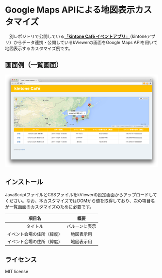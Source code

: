 # Google Maps APIによる地図表示カスタマイズ

　別レポジトリで公開している[「**kintone Café イベントアプリ**」](https://github.com/yamaryu0508/kintone-JS/tree/master/doorkeeper)（kintoneアプリ）からデータ連携・公開しているkViewerの画面をGoogle Maps APIを用いて地図表示するカスタマイズ例です。

## 画面例（一覧画面）
![kviewer](image/kviewerImage.png)

## インストール
JavaScriptファイルとCSSファイルをkViewerの設定画面からアップロードしてください。なお、本カスタマイズではDOMから値を取得しており、次の項目名が一覧画面のカスタマイズのために必要です。

| 項目名 | 概要 |
|:------------:|:------------:|
| タイトル | バルーンに表示 |
| イベント会場の住所（緯度） | 地図表示用 |
| イベント会場の住所（緯度） | 地図表示用 |

## ライセンス
MIT license